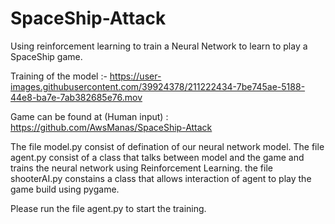# SpaceShip-Attack

Using reinforcement learning to train a Neural Network to learn to play a SpaceShip game.

Training of the model :-
https://user-images.githubusercontent.com/39924378/211222434-7be745ae-5188-44e8-ba7e-7ab382685e76.mov

Game can be found at (Human input) : https://github.com/AwsManas/SpaceShip-Attack

The file model.py consist of defination of our neural network model. 
The file agent.py consist of a class that talks between model and the game and trains the neural network using Reinforcement Learning.
the file shooterAI.py constains a class that allows interaction of agent to play the game build using pygame. 

Please run the file agent.py to start the training. 
